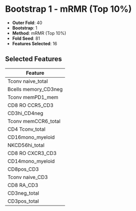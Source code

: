# Bootstrap 1 - mRMR (Top 10%)

- **Outer Fold**: 40
- **Bootstrap**: 1
- **Method**: mRMR (Top 10%)
- **Fold Seed**: 81
- **Features Selected**: 16

## Selected Features

| Feature |
|---------|
| Tconv naive_total |
| Bcells memory_CD3neg |
| Tconv memPD1_mem |
| CD8 RO CCR5_CD3 |
| CD3hi_CD4neg |
| Tconv memCCR6_total |
| CD4 Tconv_total |
| CD16mono_myeloid |
| NKCD56hi_total |
| CD8 RO CXCR3_CD3 |
| CD14mono_myeloid |
| CD8pos_CD3 |
| Tconv naive_CD3 |
| CD8 RA_CD3 |
| CD3neg_total |
| CD3pos_total |
